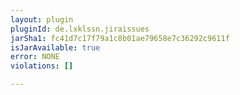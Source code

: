 ```yaml
---
layout: plugin
pluginId: de.lxklssn.jiraissues
jarSha1: fc41d7c17f79a1c8b01ae79658e7c36292c9611f
isJarAvailable: true
error: NONE
violations: []

---
```

